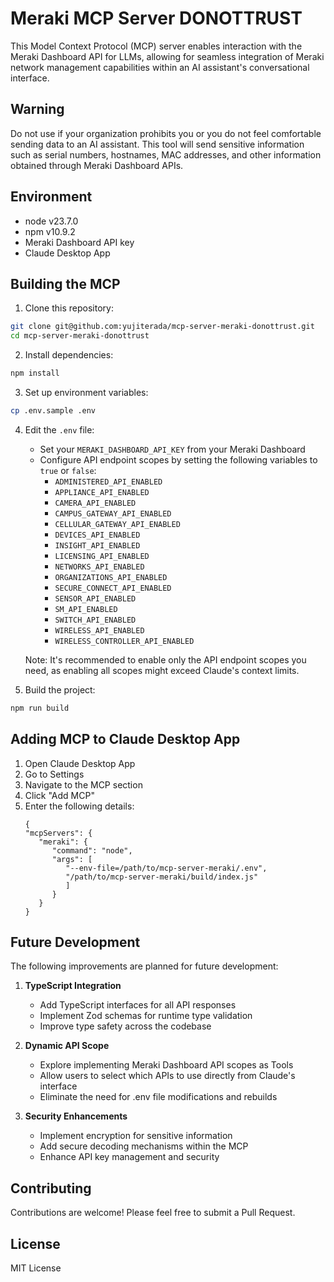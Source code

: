 # Meraki MCP Server DONOTTRUST

This Model Context Protocol (MCP) server enables interaction with the Meraki Dashboard API for LLMs, allowing for seamless integration of Meraki network management capabilities within an AI assistant's conversational interface.

## Warning

Do not use if your organization prohibits you or you do not feel comfortable sending data to an AI assistant. This tool will send sensitive information such as serial numbers, hostnames, MAC addresses, and other information obtained through Meraki Dashboard APIs.

## Environment

- node v23.7.0
- npm v10.9.2
- Meraki Dashboard API key
- Claude Desktop App

## Building the MCP

1. Clone this repository:
```bash
git clone git@github.com:yujiterada/mcp-server-meraki-donottrust.git
cd mcp-server-meraki-donottrust
```

2. Install dependencies:
```bash
npm install
```

3. Set up environment variables:
```bash
cp .env.sample .env
```

4. Edit the `.env` file:
   - Set your `MERAKI_DASHBOARD_API_KEY` from your Meraki Dashboard
   - Configure API endpoint scopes by setting the following variables to `true` or `false`:
      - `ADMINISTERED_API_ENABLED`
      - `APPLIANCE_API_ENABLED`
      - `CAMERA_API_ENABLED`
      - `CAMPUS_GATEWAY_API_ENABLED`
      - `CELLULAR_GATEWAY_API_ENABLED`
      - `DEVICES_API_ENABLED`
      - `INSIGHT_API_ENABLED`
      - `LICENSING_API_ENABLED`
      - `NETWORKS_API_ENABLED`
      - `ORGANIZATIONS_API_ENABLED`
      - `SECURE_CONNECT_API_ENABLED`
      - `SENSOR_API_ENABLED`
      - `SM_API_ENABLED`
      - `SWITCH_API_ENABLED`
      - `WIRELESS_API_ENABLED`
      - `WIRELESS_CONTROLLER_API_ENABLED`

   Note: It's recommended to enable only the API endpoint scopes you need, as enabling all scopes might exceed Claude's context limits.

5. Build the project:
```bash
npm run build
```

## Adding MCP to Claude Desktop App

1. Open Claude Desktop App
2. Go to Settings
3. Navigate to the MCP section
4. Click "Add MCP"
5. Enter the following details:
   ```
   {
   "mcpServers": {
      "meraki": {
         "command": "node",
         "args": [
            "--env-file=/path/to/mcp-server-meraki/.env",
            "/path/to/mcp-server-meraki/build/index.js"
            ]
         }
      }
   }
   ```

## Future Development

The following improvements are planned for future development:

1. **TypeScript Integration**
   - Add TypeScript interfaces for all API responses
   - Implement Zod schemas for runtime type validation
   - Improve type safety across the codebase

2. **Dynamic API Scope**
   - Explore implementing Meraki Dashboard API scopes as Tools
   - Allow users to select which APIs to use directly from Claude's interface
   - Eliminate the need for .env file modifications and rebuilds

3. **Security Enhancements**
   - Implement encryption for sensitive information
   - Add secure decoding mechanisms within the MCP
   - Enhance API key management and security

## Contributing

Contributions are welcome! Please feel free to submit a Pull Request.

## License

MIT License
